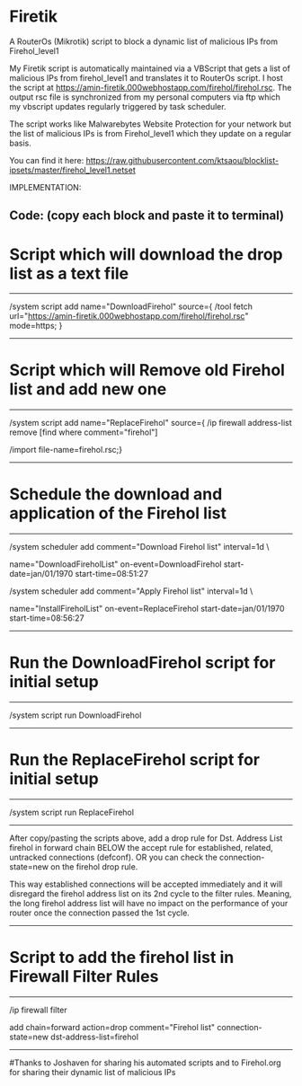 # Firetik
A RouterOs (Mikrotik) script to block a dynamic list of malicious IPs from Firehol_level1



My Firetik script is automatically maintained via a VBScript that gets a list of malicious IPs from firehol_level1 
and translates it to RouterOs script. I host the script at https://amin-firetik.000webhostapp.com/firehol/firehol.rsc. 
The output rsc file is synchronized from my personal computers via ftp which my vbscript updates regularly triggered by task scheduler. 

The script works like Malwarebytes Website Protection for your network but the list of malicious IPs is from Firehol_level1
which they update on a regular basis.

You can find it here: https://raw.githubusercontent.com/ktsaou/blocklist-ipsets/master/firehol_level1.netset

IMPLEMENTATION:

Code: (copy each block and paste it to terminal)
------------------------------------------------------------------------------------------------------------------------------
# Script which will download the drop list as a text file
------------------------------------------------------------------------------------------------------------------------------

/system script add name="DownloadFirehol" source={
/tool fetch url="https://amin-firetik.000webhostapp.com/firehol/firehol.rsc" mode=https;
}

------------------------------------------------------------------------------------------------------------------------------
# Script which will Remove old Firehol list and add new one
------------------------------------------------------------------------------------------------------------------------------

/system script add name="ReplaceFirehol" source={
/ip firewall address-list remove [find where comment="firehol"]

/import file-name=firehol.rsc;}

------------------------------------------------------------------------------------------------------------------------------
# Schedule the download and application of the Firehol list
------------------------------------------------------------------------------------------------------------------------------

/system scheduler add comment="Download Firehol list" interval=1d \

name="DownloadFireholList" on-event=DownloadFirehol start-date=jan/01/1970 start-time=08:51:27

/system scheduler add comment="Apply Firehol list" interval=1d \

name="InstallFireholList" on-event=ReplaceFirehol start-date=jan/01/1970 start-time=08:56:27

------------------------------------------------------------------------------------------------------------------------------
# Run the DownloadFirehol script for initial setup
------------------------------------------------------------------------------------------------------------------------------

/system script run DownloadFirehol

------------------------------------------------------------------------------------------------------------------------------
# Run the ReplaceFirehol script for initial setup
------------------------------------------------------------------------------------------------------------------------------

/system script run ReplaceFirehol

------------------------------------------------------------------------------------------------------------------------------


After copy/pasting the scripts above, add a drop rule for Dst. Address List firehol in forward chain BELOW the accept rule for established, related, untracked connections (defconf). OR you can check the connection-state=new on the firehol drop rule.

This way established connections will be accepted immediately and it will disregard the firehol address list on its 2nd cycle to the filter rules. Meaning, the long firehol address list will have no impact on the performance of your router once the connection passed the 1st cycle.

------------------------------------------------------------------------------------------------------------------------------
# Script to add the firehol list in Firewall Filter Rules
------------------------------------------------------------------------------------------------------------------------------

/ip firewall filter

add chain=forward action=drop comment="Firehol list" connection-state=new dst-address-list=firehol
    
------------------------------------------------------------------------------------------------------------------------------

#Thanks to Joshaven for sharing his automated scripts and to Firehol.org for sharing their dynamic list of malicious IPs
